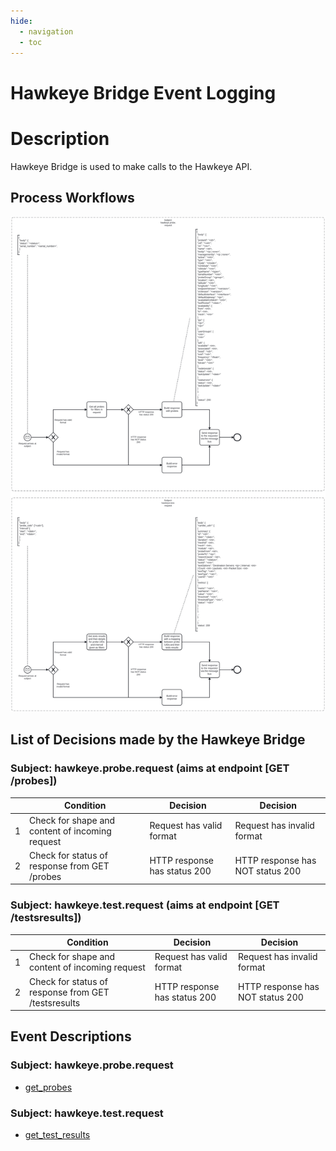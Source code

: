 ```yaml
---
hide:
  - navigation
  - toc
---
```


# Hawkeye Bridge Event Logging

# Description

Hawkeye Bridge is used to make calls to the Hawkeye API.

## Process Workflows
![[](../../images/hawkeye-bridge.png)](../../images/hawkeye-bridge.png)

## List of Decisions made by the Hawkeye Bridge
### Subject: hawkeye.probe.request (aims at endpoint [GET /probes])
|     | Condition                                       | Decision                     | Decision                         |
|-----|-------------------------------------------------|------------------------------|----------------------------------|
| 1   | Check for shape and content of incoming request | Request has valid format     | Request has invalid format       |
| 2   | Check for status of response from GET /probes   | HTTP response has status 200 | HTTP response has NOT status 200 |

### Subject: hawkeye.test.request (aims at endpoint [GET /testsresults])
|     | Condition                                           | Decision                     | Decision                         |
|-----|-----------------------------------------------------|------------------------------|----------------------------------|
| 1   | Check for shape and content of incoming request     | Request has valid format     | Request has invalid format       |
| 2   | Check for status of response from GET /testsresults | HTTP response has status 200 | HTTP response has NOT status 200 |

## Event Descriptions
### Subject: hawkeye.probe.request
* [get_probes](../services/hawkeye-bridge/actions/get_probes.md)

### Subject: hawkeye.test.request
* [get_test_results](../services/hawkeye-bridge/actions/get_test_results.md)